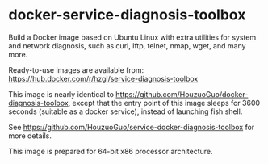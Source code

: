 # docker-service-diagnosis-toolbox

Build a Docker image based on Ubuntu Linux with extra utilities for system and network diagnosis, such as curl, lftp, telnet, nmap, wget, and many more.

Ready-to-use images are available from: https://hub.docker.com/r/hzgl/service-diagnosis-toolbox

This image is nearly identical to https://github.com/HouzuoGuo/docker-diagnosis-toolbox, except that the entry point of this image sleeps for 3600 seconds (suitable as a docker service), instead of launching fish shell.

See https://github.com/HouzuoGuo/service-docker-diagnosis-toolbox for more details.

This image is prepared for 64-bit x86 processor architecture.
